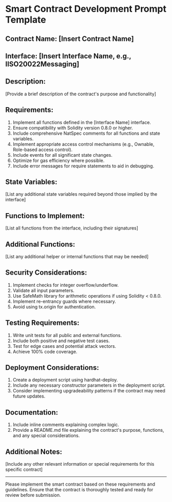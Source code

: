 # Smart Contract Development Prompt Template

## Contract Name: [Insert Contract Name]

## Interface: [Insert Interface Name, e.g., IISO20022Messaging]

## Description:
[Provide a brief description of the contract's purpose and functionality]

## Requirements:
1. Implement all functions defined in the [Interface Name] interface.
2. Ensure compatibility with Solidity version 0.8.0 or higher.
3. Include comprehensive NatSpec comments for all functions and state variables.
4. Implement appropriate access control mechanisms (e.g., Ownable, Role-based access control).
5. Include events for all significant state changes.
6. Optimize for gas efficiency where possible.
7. Include error messages for require statements to aid in debugging.

## State Variables:
[List any additional state variables required beyond those implied by the interface]

## Functions to Implement:
[List all functions from the interface, including their signatures]

## Additional Functions:
[List any additional helper or internal functions that may be needed]

## Security Considerations:
1. Implement checks for integer overflow/underflow.
2. Validate all input parameters.
3. Use SafeMath library for arithmetic operations if using Solidity < 0.8.0.
4. Implement re-entrancy guards where necessary.
5. Avoid using tx.origin for authentication.

## Testing Requirements:
1. Write unit tests for all public and external functions.
2. Include both positive and negative test cases.
3. Test for edge cases and potential attack vectors.
4. Achieve 100% code coverage.

## Deployment Considerations:
1. Create a deployment script using hardhat-deploy.
2. Include any necessary constructor parameters in the deployment script.
3. Consider implementing upgradeability patterns if the contract may need future updates.

## Documentation:
1. Include inline comments explaining complex logic.
2. Provide a README.md file explaining the contract's purpose, functions, and any special considerations.

## Additional Notes:
[Include any other relevant information or special requirements for this specific contract]

---

Please implement the smart contract based on these requirements and guidelines. Ensure that the contract is thoroughly tested and ready for review before submission.